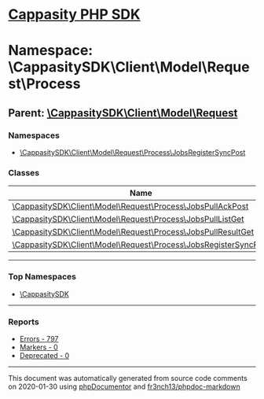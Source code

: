 # [Cappasity PHP SDK](../home.md)

# Namespace: \CappasitySDK\Client\Model\Request\Process
## Parent: [\CappasitySDK\Client\Model\Request](../namespaces/CappasitySDK.Client.Model.Request.md)
### Namespaces
* [\CappasitySDK\Client\Model\Request\Process\JobsRegisterSyncPost](../namespaces/CappasitySDK.Client.Model.Request.Process.JobsRegisterSyncPost.md)
### Classes
| Name | Summary |
| ---- | ------- |
| [\CappasitySDK\Client\Model\Request\Process\JobsPullAckPost](../classes/CappasitySDK.Client.Model.Request.Process.JobsPullAckPost.md) |  |
| [\CappasitySDK\Client\Model\Request\Process\JobsPullListGet](../classes/CappasitySDK.Client.Model.Request.Process.JobsPullListGet.md) |  |
| [\CappasitySDK\Client\Model\Request\Process\JobsPullResultGet](../classes/CappasitySDK.Client.Model.Request.Process.JobsPullResultGet.md) |  |
| [\CappasitySDK\Client\Model\Request\Process\JobsRegisterSyncPost](../classes/CappasitySDK.Client.Model.Request.Process.JobsRegisterSyncPost.md) |  |

---

### Top Namespaces

* [\CappasitySDK](../namespaces/CappasitySDK.html.md)

---

### Reports
* [Errors - 797](../reports/errors.md)
* [Markers - 0](../reports/markers.md)
* [Deprecated - 0](../reports/deprecated.md)

---

This document was automatically generated from source code comments on 2020-01-30 using [phpDocumentor](http://www.phpdoc.org/) and [fr3nch13/phpdoc-markdown](https://github.com/fr3nch13/phpdoc-markdown)
